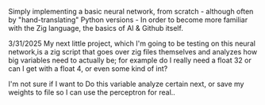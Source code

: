 Simply implementing a basic neural network, from scratch - although often by "hand-translating" Python versions - In order to become more familiar with the Zig language, the basics of AI & Github itself.

3/31/2025
My next little project, which I'm going to be testing on this neural network,is a zig script that goes over zig files themselves and analyzes how big variables need to actually be; for example do I really need a float 32 or can I get with a float 4, or even some kind of int?

I'm not sure if I want to Do this variable analyze certain next, or save my weights to file so I can use the perceptron for real..